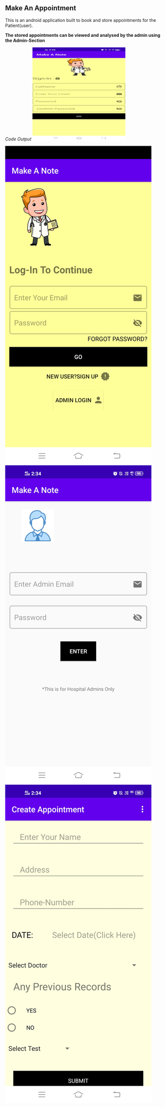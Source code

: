 ## Make An Appointment

This is an android application built to book and store appointments for the Patient(user).

**The stored appointments can be viewed and analysed by the admin using the Admin-Section**

*Code Output*
<img src="/Note%20(1).jpg" height="300" width="300">

![](/Note%20(2).jpg)
![](/Note%20(3).jpg)
![](/Note%20(4).jpg)
